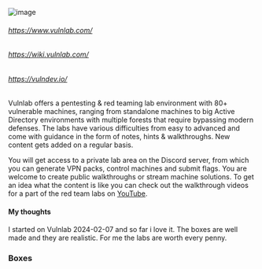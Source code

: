 ![image](https://images.squarespace-cdn.com/content/v1/645cd03992f04603f1cee0e6/3426e498-a8f5-49b0-b970-21727c7df786/dark_transparent_full_blue_small.png?format=1500w)


###### https://www.vulnlab.com/
###### https://wiki.vulnlab.com/
###### https://vulndev.io/

Vulnlab offers a pentesting & red teaming lab environment with 80+ vulnerable machines, ranging from standalone machines to big Active Directory environments with multiple forests that require bypassing modern defenses. The labs have various difficulties from easy to advanced and come with guidance in the form of notes, hints & walkthroughs. New content gets added on a regular basis.

You will get access to a private lab area on the Discord server, from which you can generate VPN packs, control machines and submit flags. You are welcome to create public walkthroughs or stream machine solutions. To get an idea what the content is like you can check out the walkthrough videos for a part of the red team labs on [YouTube](https://www.youtube.com/playlist?list=PLPBVZbjvnjVmAyAHZ2CRg-92zoH5z_386).



#### My thoughts

I started on Vulnlab 2024-02-07 and so far i love it. The boxes are well made and they are realistic. For me the labs are worth every penny.  


### Boxes
